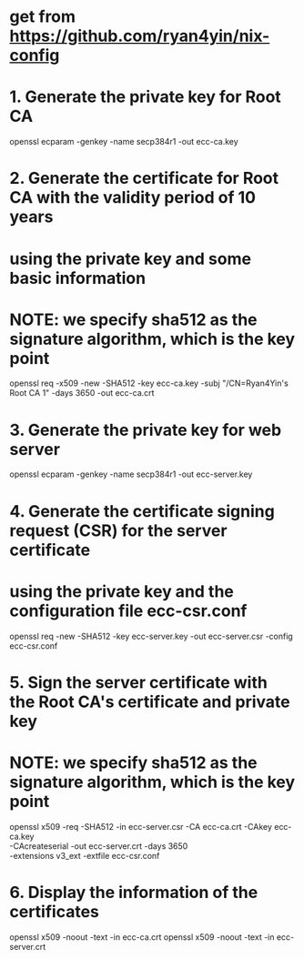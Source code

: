 # get from https://github.com/ryan4yin/nix-config

# 1. Generate the private key for Root CA
openssl ecparam -genkey -name secp384r1 -out ecc-ca.key
# 2. Generate the certificate for Root CA with the validity period of 10 years
# using the private key and some basic information
# NOTE: we specify sha512 as the signature algorithm, which is the key point
openssl req -x509 -new -SHA512 -key ecc-ca.key -subj "/CN=Ryan4Yin's Root CA 1" -days 3650 -out ecc-ca.crt

# 3. Generate the private key for web server
openssl ecparam -genkey -name secp384r1 -out ecc-server.key
# 4. Generate the certificate signing request (CSR) for the server certificate
# using the private key and the configuration file ecc-csr.conf
openssl req -new -SHA512 -key ecc-server.key -out ecc-server.csr -config ecc-csr.conf
# 5. Sign the server certificate with the Root CA's certificate and private key
# NOTE: we specify sha512 as the signature algorithm, which is the key point
openssl x509 -req -SHA512 -in ecc-server.csr -CA ecc-ca.crt -CAkey ecc-ca.key \
  -CAcreateserial -out ecc-server.crt -days 3650 \
  -extensions v3_ext -extfile ecc-csr.conf

# 6. Display the information of the certificates
openssl x509 -noout -text -in ecc-ca.crt
openssl x509 -noout -text -in ecc-server.crt

